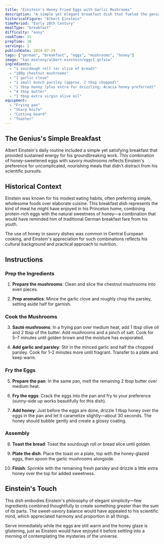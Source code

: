 ```yaml
---
title: "Einstein's Honey Fried Eggs with Garlic Mushrooms"
description: "A simple yet elegant breakfast dish that fueled the genius mind of Albert Einstein"
historicalFigure: "Albert Einstein"
timePeriod: "Early 20th Century"
mealType: "breakfast"
difficulty: "easy"
cookTime: 15
prepTime: 10
servings: 1
publishDate: 2024-07-29
tags: ["german", "breakfast", "eggs", "mushrooms", "honey"]
image: "kaz-mielony/albert-einstein/eggs1_qsfaiw"
ingredients:
  - "1 sourdough roll (or slice of bread)"
  - "100g chestnut mushrooms"
  - "1 garlic clove"
  - "1 small bunch parsley (approx. 2 tbsp chopped)"
  - "1 tbsp honey (plus extra for drizzling; Acacia honey preferred)"
  - "4 tbsp butter"
  - "1 tbsp extra virgin olive oil"
equipment:
  - "Frying pan"
  - "Sharp knife"
  - "Cutting board"
  - "Toaster"
---
```


## The Genius's Simple Breakfast

Albert Einstein's daily routine included a simple yet satisfying breakfast that provided sustained energy for his groundbreaking work. This combination of honey-sweetened eggs with savory mushrooms reflects Einstein's preference for uncomplicated, nourishing meals that didn't distract from his scientific pursuits.

## Historical Context

Einstein was known for his modest eating habits, often preferring simple, wholesome foods over elaborate cuisine. This breakfast dish represents the kind of meal he might have enjoyed in his Princeton home, combining protein-rich eggs with the natural sweetness of honey—a combination that would have reminded him of traditional German breakfast fare from his youth.

The use of honey in savory dishes was common in Central European cooking, and Einstein's appreciation for such combinations reflects his cultural background and practical approach to nutrition.

## Instructions

### Prep the Ingredients

1. **Prepare the mushrooms**: Clean and slice the chestnut mushrooms into even pieces.

2. **Prep aromatics**: Mince the garlic clove and roughly chop the parsley, setting aside half for garnish.

### Cook the Mushrooms

3. **Sauté mushrooms**: In a frying pan over medium heat, add 1 tbsp olive oil and 2 tbsp of the butter. Add mushrooms and a pinch of salt. Cook for 5–7 minutes until golden brown and the moisture has evaporated.

4. **Add garlic and parsley**: Stir in the minced garlic and half the chopped parsley. Cook for 1–2 minutes more until fragrant. Transfer to a plate and keep warm.

### Fry the Eggs

5. **Prepare the pan**: In the same pan, melt the remaining 2 tbsp butter over medium heat.

6. **Fry the eggs**: Crack the eggs into the pan and fry to your preference (sunny-side up works beautifully for this dish).

7. **Add honey**: Just before the eggs are done, drizzle 1 tbsp honey over the eggs in the pan and let it caramelize slightly—about 30 seconds. The honey should bubble gently and create a glossy coating.

### Assembly

8. **Toast the bread**: Toast the sourdough roll or bread slice until golden.

9. **Plate the dish**: Place the toast on a plate, top with the honey-glazed eggs, then spoon the garlic mushrooms alongside.

10. **Finish**: Sprinkle with the remaining fresh parsley and drizzle a little extra honey over the top for added sweetness.

## Einstein's Touch

This dish embodies Einstein's philosophy of elegant simplicity—few ingredients combined thoughtfully to create something greater than the sum of its parts. The sweet-savory balance would have appealed to his scientific mind, which appreciated harmony and proportion in all things.

Serve immediately while the eggs are still warm and the honey glaze is glistening, just as Einstein would have enjoyed it before settling into a morning of contemplating the mysteries of the universe.
